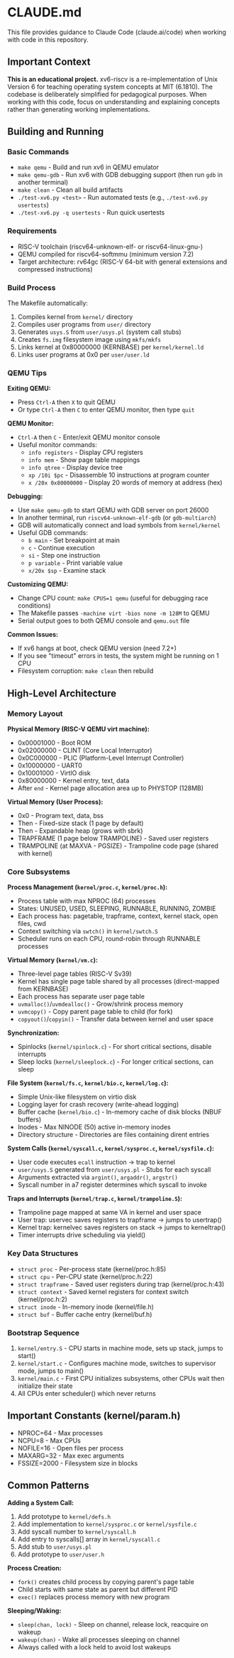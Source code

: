 # CLAUDE.md

This file provides guidance to Claude Code (claude.ai/code) when working with code in this repository.

## Important Context

**This is an educational project.** xv6-riscv is a re-implementation of Unix Version 6 for teaching operating system concepts at MIT (6.1810). The codebase is deliberately simplified for pedagogical purposes. When working with this code, focus on understanding and explaining concepts rather than generating working implementations.

## Building and Running

### Basic Commands

- `make qemu` - Build and run xv6 in QEMU emulator
- `make qemu-gdb` - Run xv6 with GDB debugging support (then run `gdb` in another terminal)
- `make clean` - Clean all build artifacts
- `./test-xv6.py <test>` - Run automated tests (e.g., `./test-xv6.py usertests`)
- `./test-xv6.py -q usertests` - Run quick usertests

### Requirements

- RISC-V toolchain (riscv64-unknown-elf- or riscv64-linux-gnu-)
- QEMU compiled for riscv64-softmmu (minimum version 7.2)
- Target architecture: rv64gc (RISC-V 64-bit with general extensions and compressed instructions)

### Build Process

The Makefile automatically:
1. Compiles kernel from `kernel/` directory
2. Compiles user programs from `user/` directory
3. Generates `usys.S` from `user/usys.pl` (system call stubs)
4. Creates `fs.img` filesystem image using `mkfs/mkfs`
5. Links kernel at 0x80000000 (KERNBASE) per `kernel/kernel.ld`
6. Links user programs at 0x0 per `user/user.ld`

### QEMU Tips

**Exiting QEMU:**
- Press `Ctrl-A` then `X` to quit QEMU
- Or type `Ctrl-A` then `C` to enter QEMU monitor, then type `quit`

**QEMU Monitor:**
- `Ctrl-A` then `C` - Enter/exit QEMU monitor console
- Useful monitor commands:
  - `info registers` - Display CPU registers
  - `info mem` - Show page table mappings
  - `info qtree` - Display device tree
  - `xp /10i $pc` - Disassemble 10 instructions at program counter
  - `x /20x 0x80000000` - Display 20 words of memory at address (hex)

**Debugging:**
- Use `make qemu-gdb` to start QEMU with GDB server on port 26000
- In another terminal, run `riscv64-unknown-elf-gdb` (or `gdb-multiarch`)
- GDB will automatically connect and load symbols from `kernel/kernel`
- Useful GDB commands:
  - `b main` - Set breakpoint at main
  - `c` - Continue execution
  - `si` - Step one instruction
  - `p variable` - Print variable value
  - `x/20x $sp` - Examine stack

**Customizing QEMU:**
- Change CPU count: `make CPUS=1 qemu` (useful for debugging race conditions)
- The Makefile passes `-machine virt -bios none -m 128M` to QEMU
- Serial output goes to both QEMU console and `qemu.out` file

**Common Issues:**
- If xv6 hangs at boot, check QEMU version (need 7.2+)
- If you see "timeout" errors in tests, the system might be running on 1 CPU
- Filesystem corruption: `make clean` then rebuild

## High-Level Architecture

### Memory Layout

**Physical Memory (RISC-V QEMU virt machine):**
- 0x00001000 - Boot ROM
- 0x02000000 - CLINT (Core Local Interruptor)
- 0x0C000000 - PLIC (Platform-Level Interrupt Controller)
- 0x10000000 - UART0
- 0x10001000 - VirtIO disk
- 0x80000000 - Kernel entry, text, data
- After `end` - Kernel page allocation area up to PHYSTOP (128MB)

**Virtual Memory (User Process):**
- 0x0 - Program text, data, bss
- Then - Fixed-size stack (1 page by default)
- Then - Expandable heap (grows with sbrk)
- TRAPFRAME (1 page below TRAMPOLINE) - Saved user registers
- TRAMPOLINE (at MAXVA - PGSIZE) - Trampoline code page (shared with kernel)

### Core Subsystems

**Process Management (`kernel/proc.c`, `kernel/proc.h`):**
- Process table with max NPROC (64) processes
- States: UNUSED, USED, SLEEPING, RUNNABLE, RUNNING, ZOMBIE
- Each process has: pagetable, trapframe, context, kernel stack, open files, cwd
- Context switching via `swtch()` in `kernel/swtch.S`
- Scheduler runs on each CPU, round-robin through RUNNABLE processes

**Virtual Memory (`kernel/vm.c`):**
- Three-level page tables (RISC-V Sv39)
- Kernel has single page table shared by all processes (direct-mapped from KERNBASE)
- Each process has separate user page table
- `uvmalloc()`/`uvmdealloc()` - Grow/shrink process memory
- `uvmcopy()` - Copy parent page table to child (for fork)
- `copyout()`/`copyin()` - Transfer data between kernel and user space

**Synchronization:**
- Spinlocks (`kernel/spinlock.c`) - For short critical sections, disable interrupts
- Sleep locks (`kernel/sleeplock.c`) - For longer critical sections, can sleep

**File System (`kernel/fs.c`, `kernel/bio.c`, `kernel/log.c`):**
- Simple Unix-like filesystem on virtio disk
- Logging layer for crash recovery (write-ahead logging)
- Buffer cache (`kernel/bio.c`) - In-memory cache of disk blocks (NBUF buffers)
- Inodes - Max NINODE (50) active in-memory inodes
- Directory structure - Directories are files containing dirent entries

**System Calls (`kernel/syscall.c`, `kernel/sysproc.c`, `kernel/sysfile.c`):**
- User code executes `ecall` instruction → trap to kernel
- `user/usys.S` generated from `user/usys.pl` - Stubs for each syscall
- Arguments extracted via `argint()`, `argaddr()`, `argstr()`
- Syscall number in a7 register determines which syscall to invoke

**Traps and Interrupts (`kernel/trap.c`, `kernel/trampoline.S`):**
- Trampoline page mapped at same VA in kernel and user space
- User trap: uservec saves registers to trapframe → jumps to usertrap()
- Kernel trap: kernelvec saves registers on stack → jumps to kerneltrap()
- Timer interrupts drive scheduling via yield()

### Key Data Structures

- `struct proc` - Per-process state (kernel/proc.h:85)
- `struct cpu` - Per-CPU state (kernel/proc.h:22)
- `struct trapframe` - Saved user registers during trap (kernel/proc.h:43)
- `struct context` - Saved kernel registers for context switch (kernel/proc.h:2)
- `struct inode` - In-memory inode (kernel/file.h)
- `struct buf` - Buffer cache entry (kernel/buf.h)

### Bootstrap Sequence

1. `kernel/entry.S` - CPU starts in machine mode, sets up stack, jumps to start()
2. `kernel/start.c` - Configures machine mode, switches to supervisor mode, jumps to main()
3. `kernel/main.c` - First CPU initializes subsystems, other CPUs wait then initialize their state
4. All CPUs enter scheduler() which never returns

## Important Constants (kernel/param.h)

- NPROC=64 - Max processes
- NCPU=8 - Max CPUs
- NOFILE=16 - Open files per process
- MAXARG=32 - Max exec arguments
- FSSIZE=2000 - Filesystem size in blocks

## Common Patterns

**Adding a System Call:**
1. Add prototype to `kernel/defs.h`
2. Add implementation to `kernel/sysproc.c` or `kernel/sysfile.c`
3. Add syscall number to `kernel/syscall.h`
4. Add entry to syscalls[] array in `kernel/syscall.c`
5. Add stub to `user/usys.pl`
6. Add prototype to `user/user.h`

**Process Creation:**
- `fork()` creates child process by copying parent's page table
- Child starts with same state as parent but different PID
- `exec()` replaces process memory with new program

**Sleeping/Waking:**
- `sleep(chan, lock)` - Sleep on channel, release lock, reacquire on wakeup
- `wakeup(chan)` - Wake all processes sleeping on channel
- Always called with a lock held to avoid lost wakeups
